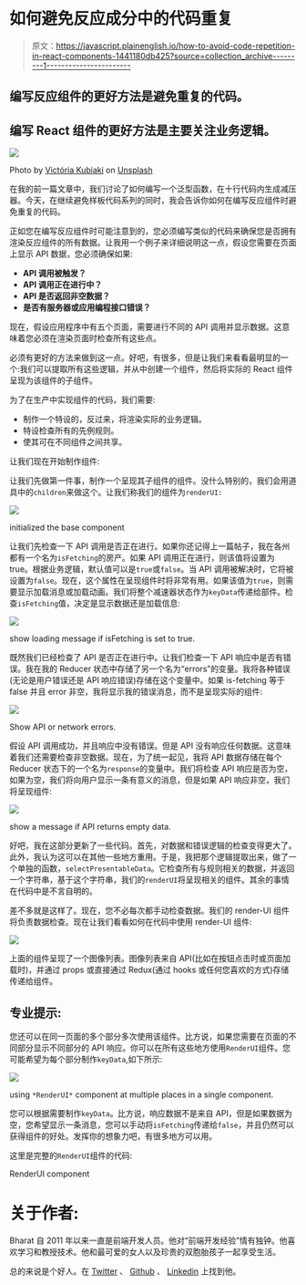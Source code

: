 # 如何避免反应成分中的代码重复

> 原文：<https://javascript.plainenglish.io/how-to-avoid-code-repetition-in-react-components-1441180db425?source=collection_archive---------1----------------------->

## 编写反应组件的更好方法是避免重复的代码。

## 编写 React 组件的更好方法是主要关注业务逻辑。

![](img/2a14c376d522b4b9755a6e44363e9904.png)

Photo by [Victória Kubiaki](https://unsplash.com/@vikubi?utm_source=medium&utm_medium=referral) on [Unsplash](https://unsplash.com?utm_source=medium&utm_medium=referral)

在我的前一篇文章中，我们讨论了如何编写一个泛型函数，在十行代码内生成减压器。今天，在继续避免样板代码系列的同时，我会告诉你如何在编写反应组件时避免重复的代码。

正如您在编写反应组件时可能注意到的，您必须编写类似的代码来确保您是否拥有渲染反应组件的所有数据。让我用一个例子来详细说明这一点，假设您需要在页面上显示 API 数据，您必须确保如果:

*   **API 调用被触发？**
*   **API 调用正在进行中？**
*   **API 是否返回非空数据？**
*   **是否有服务器或应用编程接口错误？**

现在，假设应用程序中有五个页面，需要进行不同的 API 调用并显示数据。这意味着您必须在渲染页面时检查所有这些点。

必须有更好的方法来做到这一点。好吧，有很多，但是让我们来看看最明显的一个:我们可以提取所有这些逻辑，并从中创建一个组件，然后将实际的 React 组件呈现为该组件的子组件。

为了在生产中实现组件的代码，我们需要:

*   制作一个特设的，反过来，将渲染实际的业务逻辑。
*   特设检查所有的先例规则。
*   使其可在不同组件之间共享。

让我们现在开始制作组件:

让我们先做第一件事，制作一个呈现其子组件的组件。没什么特别的，我们会用道具中的`children`来做这个。让我们称我们的组件为`renderUI:`

![](img/9ed95cc453545855173d6860522f85b4.png)

initialized the base component

让我们先检查一下 API 调用是否正在进行。如果你还记得上一篇帖子，我在各州都有一个名为`isFetching`的房产。如果 API 调用正在进行，则该值将设置为 true。根据业务逻辑，默认值可以是`true`或`false`。当 API 调用被解决时，它将被设置为`false`。现在，这个属性在呈现组件时将非常有用。如果该值为`true`，则需要显示加载消息或加载动画。我们将整个减速器状态作为`keyData`传递给部件。检查`isFetching`值，决定是显示数据还是加载信息:

![](img/8ca14ae33889997f6e0598625142dc01.png)

show loading message if isFetching is set to true.

既然我们已经检查了 API 是否正在进行中。让我们检查一下 API 响应中是否有错误。我在我的 Reducer 状态中存储了另一个名为“errors”的变量。我将各种错误(无论是用户错误还是 API 响应错误)存储在这个变量中。如果 is-fetching 等于 false 并且 error 非空，我将显示我的错误消息，而不是呈现实际的组件:

![](img/d7c4eaeab1b1ca1cbc948895f255fc2d.png)

Show API or network errors.

假设 API 调用成功，并且响应中没有错误。但是 API 没有响应任何数据。这意味着我们还需要检查非空数据。现在，为了统一起见，我将 API 数据存储在每个 Reducer 状态下的一个名为`response`的变量中。我们将检查 API 响应是否为空，如果为空，我们将向用户显示一条有意义的消息，但是如果 API 响应非空，我们将呈现组件:

![](img/abc197b7911157b36d54e7b12d4bdc80.png)

show a message if API returns empty data.

好吧，我在这部分更新了一些代码。首先，对数据和错误逻辑的检查变得更大了。此外，我认为这可以在其他一些地方重用。于是，我把那个逻辑提取出来，做了一个单独的函数，`selectPresentableData`。它检查所有与规则相关的数据，并返回一个字符串，基于这个字符串，我们的`renderUI`将呈现相关的组件。其余的事情在代码中是不言自明的。

差不多就是这样了。现在，您不必每次都手动检查数据。我们的 render-UI 组件将负责数据检查。现在让我们看看如何在代码中使用 render-UI 组件:

![](img/f215e2e15f36d177fec799499faea57f.png)

上面的组件呈现了一个图像列表。图像列表来自 API(比如在按钮点击时或页面加载时)，并通过 props 或直接通过 Redux(通过 hooks 或任何您喜欢的方式)存储传递给组件。

## 专业提示:

您还可以在同一页面的多个部分多次使用该组件。比方说，如果您需要在页面的不同部分显示不同部分的 API 响应。你可以在所有这些地方使用`RenderUI`组件。您可能希望为每个部分制作`keyData`,如下所示:

![](img/fc3ac9116a8f41e4a0554f175e441636.png)

using `*RenderUI*` component at multiple places in a single component.

您可以根据需要制作`keyData`。比方说，响应数据不是来自 API，但是如果数据为空，您希望显示一条消息，您可以手动将`isFetching`传递给`false`，并且仍然可以获得组件的好处。发挥你的想象力吧，有很多地方可以用。

这里是完整的`RenderUI`组件的代码:

RenderUI component

# 关于作者:

Bharat 自 2011 年以来一直是前端开发人员。他对“前端开发经验”情有独钟。他喜欢学习和教授技术。他和最可爱的女人以及珍贵的双胞胎孩子一起享受生活。

总的来说是个好人。在 [Twitter](https://twitter.com/iiisoni) 、 [Github](https://github.com/iiison) 、 [Linkedin](https://www.linkedin.com/in/iiison/) 上找到他。
